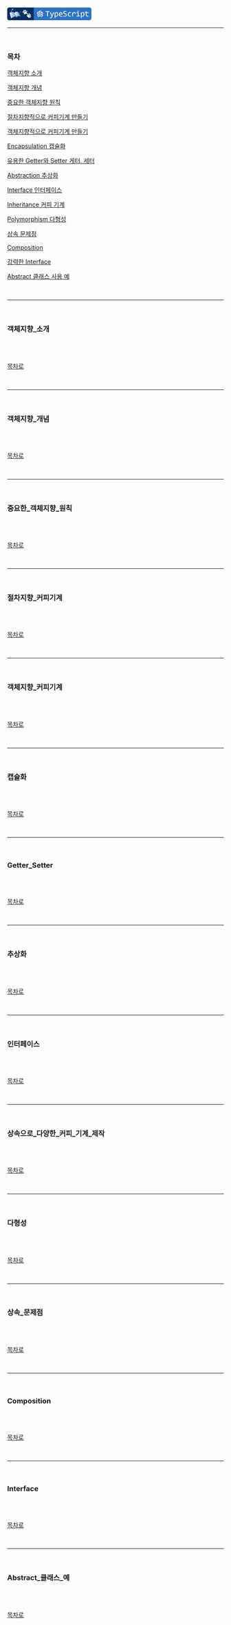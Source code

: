 <br />

<a href="https://github.com/seol-yu/TIL/tree/master/TypeScript/TS_OOP" target="_blank"><img src="https://github.com/seol-yu/TIL/blob/master/images/typescript-badge-logo.png?raw=true" height=30 /></a>
<br />

---

<br />

### 목차

[객체지향 소개](#객체지향_소개)

[객체지향 개념](#객체지향_개념)

[중요한 객체지향 원칙](#중요한_객체지향_원칙)

[절차지향적으로 커피기계 만들기](#절차지향_커피기계)

[객체지향적으로 커피기계 만들기](#객체지향_커피기계)

[Encapsulation 캡슐화](#캡슐화)

[유용한 Getter와 Setter 게터, 세터](#Getter_Setter)

[Abstraction 추상화](#추상화)

[Interface 인터페이스](#인터페이스)

[Inheritance 커피 기계](#상속으로_다양한_커피_기계_제작)

[Polymorphism 다형성](#다형성)

[상속 문제점](#상속_문제점)

[Composition](#Composition)

[강력한 Interface](#Interface)

[Abstract 클래스 사용 예](#Abstract_클래스_예)

<br />

---

<br />

### 객체지향_소개

<br />



<br />

[목차로](#목차)

<br />

---

<br />

### 객체지향_개념

<br />



<br />

[목차로](#목차)

<br />

---

<br />

### 중요한_객체지향_원칙

<br />



<br />

[목차로](#목차)

<br />

---

<br />

### 절차지향_커피기계

<br />



<br />

[목차로](#목차)

<br />

---

<br />

### 객체지향_커피기계

<br />



<br />

[목차로](#목차)

<br />

---

<br />

### 캡슐화

<br />



<br />

[목차로](#목차)

<br />

---

<br />

### Getter_Setter

<br />



<br />

[목차로](#목차)

<br />

---

<br />

### 추상화

<br />



<br />

[목차로](#목차)

<br />

---

<br />

### 인터페이스

<br />



<br />

[목차로](#목차)

<br />

---

<br />

### 상속으로_다양한_커피_기계_제작

<br />



<br />

[목차로](#목차)

<br />

---

<br />

### 다형성

<br />



<br />

[목차로](#목차)

<br />

---

<br />

### 상속_문제점

<br />



<br />

[목차로](#목차)

<br />

---

<br />

### Composition

<br />



<br />

[목차로](#목차)

<br />

---

<br />

### Interface

<br />



<br />

[목차로](#목차)

<br />

---

<br />

### Abstract_클래스_예

<br />



<br />

[목차로](#목차)

<br />
